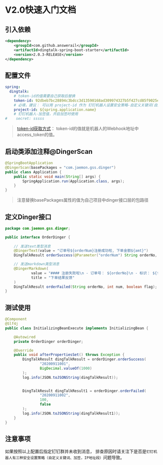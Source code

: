 # V2.0快速入门文档

## 引入依赖
```xml
<dependency>
    <groupId>com.github.answerail</groupId>
    <artifactId>dingtalk-spring-boot-starter</artifactId>
    <version>2.0.3-RELEASE</version>
</dependency>
```



## 配置文件

```yml
spring:
  dingtalk:
    # token-id的值需要自己获取后替换
    token-id: 92dbeb7bc28894c3bdcc3d13590168ad309974327b5f427cd85f9025ebb520ai
    # 必填，建议： 可以用 project-id 作为 钉钉机器人设置安全策略-自定义关键词(自定义关键词有长度限制，可自行截取前缀或后缀)
    project-id: ${spring.application.name}
    # 钉钉机器人-加签值，开启加签时使用
#    secret: sssss
```

> [token-id获取方式](https://ding-doc.dingtalk.com/doc#/serverapi3/iydd5h/26eaddd5)： token-id的值就是机器人的Webhook地址中access_token的值。

 

## 启动类添加注释@DingerScan

```java
@SpringBootApplication
@DingerScan(basePackages = "com.jaemon.gss.dinger")
public class Application {
    public static void main(String[] args) {
        SpringApplication.run(Application.class, args);
    }
}
```

> 注意替换basePackages属性的值为自己项目中dinger接口层的包路径



## 定义Dinger接口

```java
package com.jaemon.gss.dinger;

public interface OrderDinger {
    
    // 发送text类型消息
    @DingerText(value = "订单号${orderNum}注册成功啦, 下单金额${amt}")
    DingTalkResult orderSuccess(@Parameter("orderNum") String orderNo, @Parameter("amt") BigDecimal amt);

    // 发送markdown类型消息
    @DingerMarkdown(
            value = "#### 注册失败啦\n - 订单号： ${orderNo}\n - 标识： ${flag}\n - 数量： ${num}",
            title = "下单结果反馈"
    )
    DingTalkResult orderFailed(String orderNo, int num, boolean flag);
}
```



## 测试使用

```java
@Component
@Slf4j
public class InitializingBeanExecute implements InitializingBean {

    @Autowired
    private OrderDinger orderDinger;

    @Override
    public void afterPropertiesSet() throws Exception {
        DingTalkResult dingTalkResult = orderDinger.orderSuccess( 
                "20200911001", 
                BigDecimal.valueOf(1000)
        );
        log.info(JSON.toJSONString(dingTalkResult));

        
        DingTalkResult dingTalkResult1 = orderDinger.orderFailed(
                "20200911002", 
                100, 
                false
        );
        log.info(JSON.toJSONString(dingTalkResult1));
    }
}
```



## 注意事项

如果按照以上配置后指定钉钉群并未收到消息， 排查原因时请关注下是否是`钉钉机器人有三种安全设置策略（自定义关键词、加签，IP地址段）`问题导致。

